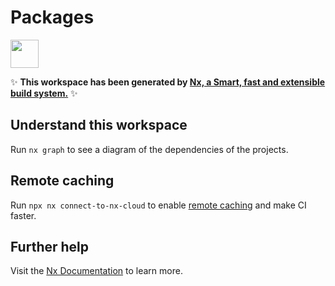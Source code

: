 # Packages

<a href="https://nx.dev" target="_blank" rel="noreferrer"><img src="https://raw.githubusercontent.com/nrwl/nx/master/images/nx-logo.png" width="45"></a>

✨ **This workspace has been generated by [Nx, a Smart, fast and extensible build system.](https://nx.dev)** ✨

## Understand this workspace

Run `nx graph` to see a diagram of the dependencies of the projects.

## Remote caching

Run `npx nx connect-to-nx-cloud` to enable [remote caching](https://nx.app) and make CI faster.

## Further help

Visit the [Nx Documentation](https://nx.dev) to learn more.
